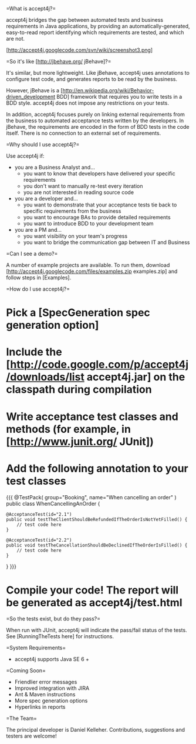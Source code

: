 =What is accept4j?=

accept4j bridges the gap between automated tests and business requirements in Java applications, by providing an automatically-generated, easy-to-read report identifying which requirements are tested, and which are not.

[http://accept4j.googlecode.com/svn/wiki/screenshot3.png]

=So it's like [http://jbehave.org/ jBehave]?=

It's similar, but more lightweight. Like jBehave, accept4j uses annotations to configure test code, and generates reports to be read by the business. 

However, jBehave is a [http://en.wikipedia.org/wiki/Behavior-driven_development BDD] framework that requires you to write tests in a BDD style. accept4j does not impose any restrictions on your tests.

In addition, accept4j focuses purely on linking external requirements from the business to automated acceptance tests written by the developers. In jBehave, the requirements are encoded in the form of BDD tests in the code itself. There is no connection to an external set of requirements.

=Why should I use accept4j?=

Use accept4j if:
  * you are a Business Analyst and...
    * you want to know that developers have delivered your specific requirements
    * you don't want to manually re-test every iteration
    * you are not interested in reading source code
  * you are a developer and...
    * you want to demonstrate that your acceptance tests tie back to specific requirements from the business
    * you want to encourage BAs to provide detailed requirements
    * you want to introduce BDD to your development team
  * you are a PM and...
    * you want visibility on your team's progress
    * you want to bridge the communication gap between IT and Business 

=Can I see a demo?=

A number of example projects are available. To run them, download [http://accept4j.googlecode.com/files/examples.zip examples.zip] and follow steps in [Examples].

=How do I use accept4j?=

  # Pick a [SpecGeneration spec generation option]
  # Include the [http://code.google.com/p/accept4j/downloads/list accept4j.jar] on the classpath during compilation
  # Write acceptance test classes and methods (for example, in [http://www.junit.org/ JUnit])
  # Add the following annotation to your test classes
{{{
@TestPack(
        group="Booking",
        name="When cancelling an order"
)
public class WhenCancellingAnOrder {

    @AcceptanceTest(id="2.1")
    public void testTheClientShouldBeRefundedIfTheOrderIsNotYetFilled() {
        // test code here
    }

    @AcceptanceTest(id="2.2")
    public void testTheCancellationShouldBeDeclinedIfTheOrderIsFilled() {
        // test code here
    }
}
}}}
  # Compile your code! The report will be generated as accept4j/test.html

=So the tests exist, but do they pass?=

When run with JUnit, accept4j will indicate the pass/fail status of the tests. See [RunningTheTests here] for instructions.

=System Requirements=

  * accept4j supports Java SE 6 +

=Coming Soon=

  * Friendlier error messages
  * Improved integration with JIRA
  * Ant & Maven instructions 
  * More spec generation options
  * Hyperlinks in reports

=The Team=

The principal developer is Daniel Kelleher. Contributions, suggestions and testers are welcome!

